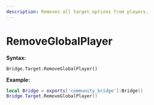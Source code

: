 ```yaml
---
description: Removes all target options from players.
---
```


# RemoveGlobalPlayer

**Syntax:**

```
Bridge.Target.RemoveGlobalPlayer()
```

**Example:**

```lua
local Bridge = exports['community_bridge']:Bridge()
Bridge.Target.RemoveGlobalPlayer()
```
